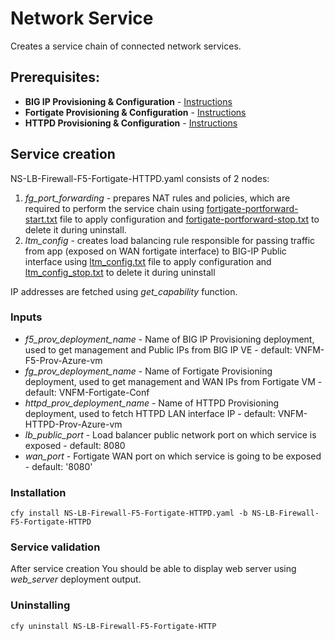 # Network Service 

Creates a service chain of connected network services. 

## Prerequisites:

* **BIG IP Provisioning & Configuration** - [Instructions](../bigip/README.md)
* **Fortigate Provisioning & Configuration** - [Instructions](../fortigate/README.md)
* **HTTPD Provisioning & Configuration** - [Instructions](../httpd/README.md)

## Service creation

NS-LB-Firewall-F5-Fortigate-HTTPD.yaml consists of 2 nodes:
1. *fg_port_forwarding* - prepares NAT rules and policies, which are required to perform the service chain using [fortigate-portforward-start.txt](Resources/templates/fortigate-portforward-start.txt) file to apply configuration and [fortigate-portforward-stop.txt](Resources/templates/fortigate-portforward-stop.txt) to delete it during uninstall.
2. *ltm_config* - creates load balancing rule responsible for passing traffic from app (exposed on WAN fortigate interface)
to BIG-IP Public interface using [ltm_config.txt](Resources/templates/ltm_config.txt) file to apply configuration and [ltm_config_stop.txt](Resources/templates/ltm_config_stop.txt) to delete it during uninstall

IP addresses are fetched using *get_capability* function.

### Inputs

* *f5_prov_deployment_name* - Name of BIG IP Provisioning deployment, used to get management and Public IPs from BIG IP VE - default: VNFM-F5-Prov-Azure-vm
* *fg_prov_deployment_name* - Name of Fortigate Provisioning deployment, used to get management and WAN IPs from Fortigate VM - default: VNFM-Fortigate-Conf
* *httpd_prov_deployment_name* - Name of HTTPD Provisioning deployment, used to fetch HTTPD LAN interface IP - default: VNFM-HTTPD-Prov-Azure-vm
* *lb_public_port* - Load balancer public network port on which service is exposed - default: 8080
* *wan_port* - Fortigate WAN port on which service is going to be exposed - default: '8080'

### Installation

``cfy install NS-LB-Firewall-F5-Fortigate-HTTPD.yaml -b NS-LB-Firewall-F5-Fortigate-HTTPD``

### Service validation

After service creation You should be able to display web server using *web_server* deployment output.

### Uninstalling 

``cfy uninstall NS-LB-Firewall-F5-Fortigate-HTTP``
